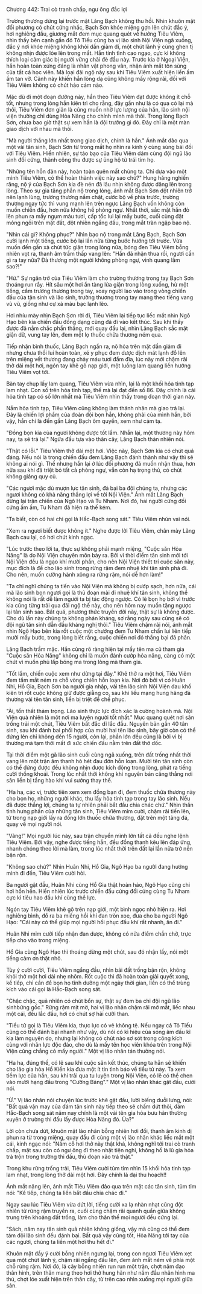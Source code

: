 




Chương 442: Trai cò tranh chấp, ngư ông đắc lợi


Trường thương dừng lại trước mặt Lăng Bạch không thu hồi. Nhìn khuôn mặt đối phương có chút cứng nhắc, Bạch Sơn khóe miệng gợn lên chút đắc ý, hơi nghiêng đầu, giương mắt đem mục quang quét về hướng Tiêu Viêm, nhìn thấy bên cạnh gần đó Tô Tiếu cùng ba vị lão sinh Nội Viện ngã xuống, đắc ý nơi khóe miệng không khỏi dần giảm đi, một chút lãnh ý cùng ghen tị không nhịn được lóe lên trong mắt. Hắn tính tình cao ngạo, cực kì không thích loại cảm giác bị người vững chãi đè đầu này. Trước kia ở Ngoại Viện, hắn hoàn toàn xứng đáng là nhân vật phong vân, nhận ánh mắt tôn sùng của tất cả học viên. Mà loại đãi ngộ này sau khi Tiêu Viêm xuất hiện liền ầm ầm tan vỡ. Cảnh này khiến hắn lòng dạ cũng không mấy rộng rãi, đối với Tiêu Viêm không có chút hảo cảm nào.

Mặc dù đi một đoạn đường này, hắn theo Tiêu Viêm đạt được không ít chỗ tốt, nhưng trong lòng hắn kiên trì cho rằng, đây gần như là có qua có lại mà thôi, Tiêu Viêm đơn giản là cũng muốn nhờ lực lượng của hắn, lão sinh nội viện thường chỉ dùng Hỏa Năng cho chính mình mà thôi. Trong lòng Bạch Sơn, chưa bao giờ thật sự xem hắn là đội trưởng gì đó. Đây chỉ là một màn giao dịch với nhau mà thôi.

"Mà người thắng lớn nhất trong giao dịch, chính là hắn." Ánh mắt đảo qua một vài tân sinh, Bạch Sơn từ trong mắt họ nhìn ra kính ý cùng sùng bái đối với Tiêu Viêm. Hiển nhiên, sự táo bạo của Tiêu Viêm dám cùng đội ngũ lão sinh đối cứng, thành công thu được sự ủng hộ từ trái tim họ.

"Những tên hỗn đản này, hoàn toàn quên mất chúng ta. Chỉ dựa vào một mình Tiêu Viêm, có thể hoàn thành việc này sao chứ?" Hung hăng nghiến răng, nộ ý của Bạch Sơn kia đè nén đã lâu nhịn không được dâng lên trong lòng. Theo sự gia tăng phẫn nộ trong lòng, ánh mắt Bạch Sơn đột nhiên trở nên lạnh lùng, trường thương nắm chặt, cước bộ về phía trước, trường thương ngay tức thì vung mạnh lên trên ngực Lăng Bạch vốn không còn muốn chiến đấu, hơn nữa không hề phòng ngự. Nhất thời, sắc mặt hắn đỏ lên phun ra mấy ngụm máu tươi, cấp tốc lui lại mấy bước, cuối cùng đặt mông ngồi trên mặt đất, đột nhiên ngẩng đầu, trong mắt tràn ngập bạo nộ.

"Nhìn cái gì? Không phục?" Nhìn bạo nộ trong mắt Lăng Bạch, Bạch Sơn cười lạnh một tiếng, cước bộ lại lần nữa từng bước hướng tới trước. Vừa muốn đến gần xả chút tức giận trong lòng nữa, bóng đen Tiêu Viêm bỗng nhiên vọt ra, thanh âm trầm thấp vang lên: "Hắn đã nhận thua rồi, ngươi cần gì ra tay nữa? Đả thương một người không phòng ngự, vinh quang lắm sao?!"

"Hừ." Sự ngăn trở của Tiêu Viêm làm cho trường thương trong tay Bạch Sơn thoáng run rẩy. Hít sâu một hơi ẩn tàng lửa giận trong lòng xuống, hừ một tiếng, cầm trường thương trong tay, xoay người lao vào trong vòng chiến đấu của tân sinh và lão sinh, trường thương trong tay mang theo tiếng vang vù vù, giống như cự xà màu bạc lạnh lẽo.

Hơi nhíu mày nhìn Bạch Sơn rời đi, Tiêu Viêm lại tiếp tục liếc mắt nhìn Ngô Hạo bên kia chiến đấu đồng dạng cũng đã đi vào kết thúc. Sau khi thấy được đã nắm chắc phần thắng, mới quay đầu lại, nhìn Lăng Bạch sắc mặt giận dữ, vung tay lên, đem một lọ thuốc chữa thương ném qua.

Tiếp nhận bình thuốc, Lăng Bạch ngẩn ra, nộ hỏa trên mặt dần giảm đi nhưng chưa thối lui hoàn toàn, xé y phục đem dược dịch mát lạnh đổ lên trên miệng vết thương đang chảy máu tươi đầm đìa, lúc này mới chậm rãi thở dài một hơi, ngón tay khẽ gõ nạp giới, một luồng lam quang liền hướng Tiêu Viêm vọt tới.

Bàn tay chụp lấy lam quang, Tiêu Viêm vừa nhìn, lại là một khối hỏa tinh tạp lam nhạt. Con số trên hỏa tinh tạp, thế mà lại đạt đến số 86. Đây chính là cái hỏa tinh tạp có số lớn nhất mà Tiêu Viêm nhìn thấy trong đoạn thời gian này.

Nắm hỏa tinh tạp, Tiêu Viêm cũng không làm thánh nhân mà giao trả lại. Đây là chiến lợi phẩm của đoàn đội bọn hắn, không phải của mình hắn, bởi vậy, hắn chỉ là đến gần Lăng Bạch ôm quyền, xem như cảm tạ.

"Đồng bọn kia của ngươi không được tốt lắm. Nhắn lại, một thương này hôm nay, ta sẽ trả lại." Ngửa đầu tựa vào thân cây, Lăng Bạch thản nhiên nói.

"Thật có lỗi." Tiêu Viêm thở dài một hơi. Việc này, Bạch Sơn kia có chút quá đáng. Nếu nói là trong chiến đấu đem Lăng Bạch đánh thành như vậy thì sẽ không ai nói gì. Thế nhưng hắn lại ở lúc đối phương đã muốn nhận thua, hơn nữa sau khi đã triệt bỏ tất cả phòng ngự, vẫn còn hạ trọng thủ, có chút không giảng quy củ.

"Các ngươi mặc dù mượn lực tân sinh, đả bại ba đội chúng ta, nhưng các ngươi không có khả năng thắng lợi về tới Nội Viện." Ánh mắt Lăng Bạch dừng lại trận chiến của Ngô Hạo và Tu Nham. Nơi đó, hai người cứng đối cứng ầm ầm, Tu Nham đã hiện ra thế kém.

"Ta biết, còn có hai chi gọi là Hắc-Bạch song sát." Tiêu Viêm nhún vai nói.

"Xem ra ngươi biết được không ít." Nghe được lời Tiêu Viêm, chân mày Lăng Bạch cau lại, có hơi chút kinh ngạc.

"Lúc trước theo lời ta, thực sự không phải mạnh miệng, "Cuộc săn Hỏa Năng" là do Nội Viện chuyên môn bày ra. Bởi vì thời điểm tân sinh mới tới Nội Viện đều là ngạo khí mười phần, cho nên Nội Viện thiết trí cuộc săn này, mục đích là để cho lão sinh trong rừng rậm đem nhuệ khí tân sinh phá đi. Cho nên, muốn cường hành xông ra rừng rậm, nói dễ hơn làm!"

"Ta chỉ nghĩ chúng ta tiến vào Nội Viện mà không bị cướp sạch, hơn nữa, cái mà lão sinh bọn ngươi gọi là thủ đoạn mài đi nhuệ khí tân sinh, không thể không nói là rất dễ làm người ta bị tác động ngược. Có lẽ bọn họ bởi vì trước kia cũng từng trải qua đãi ngộ thế này, cho nên hôm nay muốn tặng ngược lại tân sinh sao. Bất quá, phương thức truyền đời này, thật sự là không được. Cho dù lần này chúng ta không phản kháng, sợ rằng ngày sau cũng sẽ có đội ngũ tân sinh dẫn đầu kháng nghị thôi." Tiêu Viêm chậm rãi nói, ánh mắt nhìn Ngô Hạo bên kia rốt cuộc một chưởng đem Tu Nham chấn lui liên tiếp mười mấy bước, trong lòng biết rằng, cuộc chiến nơi đó thắng bại đã phân.

Lăng Bạch trầm mặc. Hắn cũng rõ ràng hiện tại mấy tên ma cũ tham gia "Cuộc săn Hỏa Năng" không chỉ là muốn đánh cướp hỏa năng, càng có một chút vì muốn phủ lấp bóng ma trong lòng mà tham gia.

"Tốt lắm, chiến cuộc xem như dừng tại đây." Khẽ thở ra một hơi, Tiêu Viêm đem tầm mắt ném ra chỗ vòng chiến hỗn loạn kia. Nơi đó bởi vì có Huân Nhi, Hổ Gia, Bạch Sơn ba người gia nhập, vài tên lão sinh Nội Viện đau khổ kiên trì rốt cuộc không giữ được giằng co, sau khi liều mạng hung hăng đả thương vài tên tân sinh, liền bị triệt để chế phục.

"Ài, tổn thất thảm trọng. Lão sinh thực lực đích xác là cường hoành mà. Nội Viện quả nhiên là một nơi ma luyện người tốt nhất." Mục quang quét nơi sân trống trải một chút, Tiêu Viêm bất đắc dĩ lắc đầu. Nguyên bản gần 40 tân sinh, sau khi đánh bai phối hợp của mười hai tên lão sinh, bây giờ còn có thể đứng lên chỉ không đến 15 người, còn lại, phần lớn đều cũng là bởi vì bị thương mà tạm thời mất đi sức chiến đấu nằm trên đất thở dốc.

Tại thời điểm một gã lão sinh cuối cùng ngã xuống, trên đất trống nhất thời vang lên một trận âm thanh hò hét đau đớn hỗn loạn. Mười tên tân sinh còn có thể đứng được đều không nhịn được kích động trong lòng, phát ra tiếng cười thống khoái. Trong lúc nhất thời không khí nguyên bản căng thẳng nơi sân liền bị tầng hào khí vui sướng thay thế.

"Ha ha, các vị, trước tiên xem xem đồng bạn đi, đem thuốc chữa thương này cho bọn họ, những người khác, thu lấy hỏa tinh tạp trong tay lão sinh. Nếu đã được thắng lợi, chúng ta tự nhiên phải bắt đầu chia chác chứ." Nhìn thần tình hưng phấn của những tân sinh, Tiêu Viêm mỉm cười, chậm rãi tiến lên, từ trong nạp giới lấy ra đống lớn thuốc chữa thương, đặt trên một tảng đá, quay về mọi người nói.

"Vâng!" Mọi người lúc này, sau trận chuyển mình lớn tất cả đều nghe lệnh Tiêu Viêm. Bởi vậy, nghe được tiếng hắn, đều đồng thanh kêu lên đáp ứng, nhanh chóng theo lời mà làm, trong lúc nhất thời trên đất lại lần nữa trở nên bận rộn.

"Không sao chứ?" Nhìn Huân Nhi, Hổ Gia, Ngô Hạo ba người đang hướng mình đi đến, Tiêu Viêm cười hỏi.

Ba người gật đầu, Huân Nhi cùng Hổ Gia thật hoàn hảo, Ngô Hạo cũng chỉ hơi hổn hển. Hiển nhiên lúc trước chiến đấu cứng đối cứng cùng Tu Nham cực kì tiêu hao đấu khí cùng thể lực.

Ngón tay Tiêu Viêm khẽ gõ trên nạp giới, một bình ngọc nhỏ hiện ra. Hơi nghiêng bình, đổ ra ba miếng hồi khí đan tròn xoe, đưa cho ba người Ngô Hạo: "Cái này có thể giúp mọi người hồi phục đấu khí rất nhanh, ăn đi."

Huân Nhi mỉm cười tiếp nhận đan dược, không có nửa điểm chần chờ, trực tiếp cho vào trong miệng.

Hổ Gia cùng Ngô Hạo thì thoáng dừng một chút, sau đó nhận lấy, nói một tiếng cảm ơn thật nhỏ.

Tùy ý cười cười, Tiêu Viêm ngẩng đầu, nhìn bãi đất trống bận rộn, không khỏi thở một hơi dài nhẹ nhõm. Rốt cuộc thì đã hoàn toàn giải quyết xong, kế tiếp, chỉ cần để bọn họ tĩnh dưỡng một ngày thời gian, liền có thể trùng kích vào cái gọi là Hắc-Bạch song sát.

"Chậc chậc, quả nhiên có chút bổn sự, thật sự đem ba chi đội ngũ lão sinhbứng gốc." Rừng rậm mịt mờ, hai vị lão nhân chậm rãi mở mắt, liếc nhau một cái, đều lắc đầu, hơi có chút sợ hãi cười than.

"Tiểu tử gọi là Tiêu Viêm kia, thực lực có vẻ không tệ. Nếu ngay cả Tô Tiếu cũng có thể đánh bại nhanh như vậy, dù nói có kì hiệu của sóng âm đấu kĩ kia làm nguyên do, nhưng lại không có chút nào sơ sót trong công kích cùng với nhãn lực độc đáo, cho dù là mấy tên học viên khóa trên trong Nội Viện cũng chẳng có mấy người." Một vị lão nhân tán thưởng nói.

"Ha ha, đúng thế, có lẽ sau khi cuộc săn kết thúc, chúng ta hẳn sẽ khiến cho lão gia hỏa Hổ Kiền kia đưa một ít tin tình báo về tiểu tử này. Ta xem tiềm lực của hắn, sau khi trải qua tu luyện trong Nội Viện, có lẽ có thể chen vào mười hạng đầu trong "Cường Bảng"." Một vị lão nhân khác gật đầu, cười nói.

"Ừ." Vị lão nhân nói chuyện lúc trước khẽ gật đầu, lười biếng duỗi lưng, nói: "Bất quá vận may của đám tân sinh này tiếp theo sẽ chấm dứt thôi, đám Hắc-Bạch song sát năm nay chính là một vài tên gia hỏa bưu hãn thường xuyên ở trường thi đấu lấy được Hỏa Năng đó. Ủa?"

Lời còn chưa dứt, khuôn mặt lão nhân bỗng nhiên hơi đổi, thanh âm kinh dị phun ra từ trong miệng, quay đầu đi cùng một vị lão nhân khác liếc mắt một cái, kinh ngạc nói: "Năm cỗ hơi thở này thật khá, không nghĩ tới trai cò tranh chấp, mặt sau còn có ngư ông đi theo nhặt tiện nghi, không hổ là lũ gia hỏa trà trộn trong trường thi đấu, thủ đoạn xảo trá thật."

Trong khu rừng trống trải, Tiêu Viêm cười tủm tỉm nhìn 15 khối hỏa tinh tạp lam nhạt, trong lòng thở dài một hơi. Đây chính là đại thu hoạch!!

Ánh mắt nâng lên, ánh mắt Tiêu Viêm đảo qua trên mặt các tân sinh, tủm tỉm nói: "Kế tiếp, chúng ta liền bắt đầu chia chác đi."

Ngay sau lúc Tiêu Viêm vừa dứt lời, tiếng cười xa lạ nhàn nhạt cũng đột nhiên từ rừng rậm truyền ra, cuối cùng chậm rãi quanh quẩn giữa không trung trên khoảng đất trống, làm cho thân thể mọi người đều cứng lại.

"Sách, năm nay tân sinh quả nhiên không giống, vậy mà cũng có thể đem tám đội lão sinh đều đánh bại. Bất quá vậy cũng tốt, Hỏa Năng tới tay của các ngươi, chúng ta liền một hơi thu hết đi."

Khuôn mặt đầy ý cười bỗng nhiên ngưng lại, trong con ngươi Tiêu Viêm xẹt qua một chút lãnh ý, chậm rãi ngẩng đầu lên, đem ánh mắt ném về phía một chỗ rừng rậm. Nơi đó, lá cây bỗng nhiên run run một trận, chợt năm đạo thân hình, trên thân mang theo hơi thở hung hãn như năm đầu nhân hình ma thú, chợt lóe xuất hiện trên thân cây, từ trên cao nhìn xuống mọi người giữa sân.




